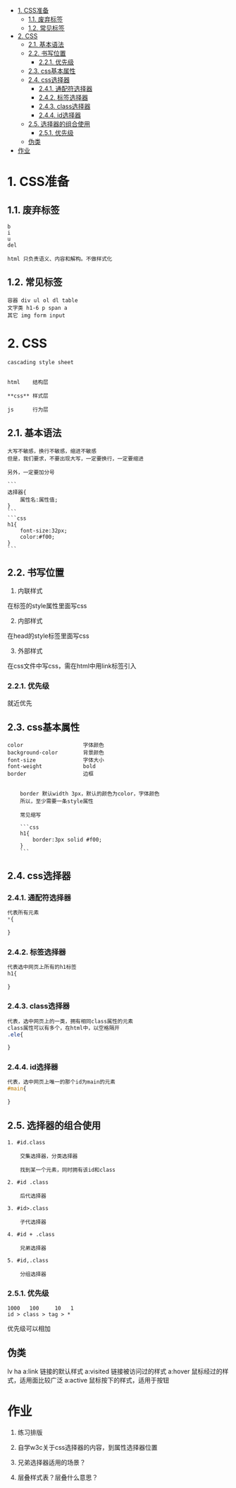 <!-- TOC -->

- [1. CSS准备](#1-css准备)
    - [1.1. 废弃标签](#11-废弃标签)
    - [1.2. 常见标签](#12-常见标签)
- [2. CSS](#2-css)
    - [2.1. 基本语法](#21-基本语法)
    - [2.2. 书写位置](#22-书写位置)
        - [2.2.1. 优先级](#221-优先级)
    - [2.3. css基本属性](#23-css基本属性)
    - [2.4. css选择器](#24-css选择器)
        - [2.4.1. 通配符选择器](#241-通配符选择器)
        - [2.4.2. 标签选择器](#242-标签选择器)
        - [2.4.3. class选择器](#243-class选择器)
        - [2.4.4. id选择器](#244-id选择器)
    - [2.5. 选择器的组合使用](#25-选择器的组合使用)
        - [2.5.1. 优先级](#251-优先级)
    - [伪类](#伪类)
- [作业](#作业)

<!-- /TOC -->
# 1. CSS准备

## 1.1. 废弃标签

    b
    i
    u
    del

    html 只负责语义、内容和解构。不做样式化

## 1.2. 常见标签

    容器 div ul ol dl table
    文字类 h1-6 p span a
    其它 img form input

# 2. CSS

    cascading style sheet


    html    结构层

    **css** 样式层

    js      行为层

## 2.1. 基本语法

    大写不敏感，换行不敏感，缩进不敏感
    但是，我们要求，不要出现大写，一定要换行，一定要缩进

    另外，一定要加分号

    ```
    选择器{
        属性名:属性值;
    }
    ```
    ```css
    h1{
        font-size:32px;
        color:#f00;
    }
    ```

## 2.2. 书写位置

1. 内联样式

在标签的style属性里面写css

2. 内部样式

在head的style标签里面写css

3. 外部样式

在css文件中写css，需在html中用link标签引入

### 2.2.1. 优先级

就近优先

## 2.3. css基本属性

    color                   字体颜色
    background-color        背景颜色
    font-size               字体大小
    font-weight             bold
    border                  边框


        border 默认width 3px，默认的颜色为color，字体颜色
        所以，至少需要一条style属性

        常见缩写

        ```css
        h1{
            border:3px solid #f00;
        }
        ```
## 2.4. css选择器
### 2.4.1. 通配符选择器
```css
代表所有元素
*{
    
}
```

### 2.4.2. 标签选择器
```css
代表选中网页上所有的h1标签
h1{
    
}
```
### 2.4.3. class选择器
```css
代表，选中网页上的一类，拥有相同class属性的元素
class属性可以有多个，在html中，以空格隔开
.ele{
    
}
```
### 2.4.4. id选择器
```css
代表，选中网页上唯一的那个id为main的元素
#main{
    
}
```


## 2.5. 选择器的组合使用

    1. #id.class

        交集选择器，分类选择器

        找到某一个元素，同时拥有该id和class

    2. #id .class

        后代选择器

    3. #id>.class

        子代选择器

    4. #id + .class

        兄弟选择器

    5. #id,.class

        分组选择器


### 2.5.1. 优先级

    1000   100     10   1
    id > class > tag > *

优先级可以相加

## 伪类
lv ha
a:link      链接的默认样式 
a:visited   链接被访问过的样式
a:hover     鼠标经过的样式，适用面比较广泛
a:active    鼠标按下的样式，适用于按钮

# 作业

1. 练习排版

2. 自学w3c关于css选择器的内容，到属性选择器位置

3. 兄弟选择器适用的场景？

4. 层叠样式表？层叠什么意思？